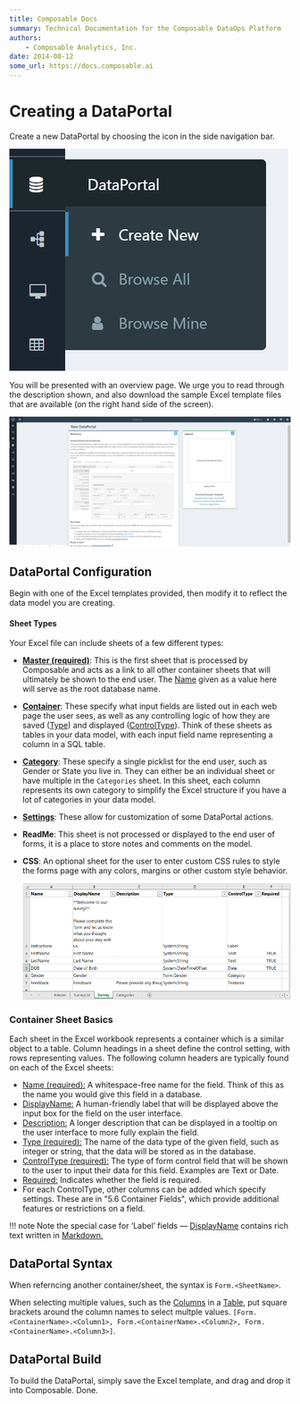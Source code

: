 ```yaml
---
title: Composable Docs
summary: Technical Documentation for the Composable DataOps Platform
authors:
    - Composable Analytics, Inc.
date: 2014-08-12
some_url: https://docs.composable.ai
---
```


# Creating a DataPortal

Create a new DataPortal by choosing the icon in the side navigation bar.

![Composable DataPortals menu](img/05.02.Img_1.png)

You will be presented with an overview page. We urge you to read through the description shown, and also download the sample Excel template files that are available (on the right hand side of the screen).

![Composable DataPortals overview](img/05.02.Img_2.png)

## DataPortal Configuration

Begin with one of the Excel templates provided, then modify it to reflect the data model you are creating.

#### Sheet Types

Your Excel file can include sheets of a few different types:

- [**Master (required)**](./03.MasterSheet.md): This is the first sheet that is processed by Composable and acts as a link to all other container sheets that will ultimately be shown to the end user. The [Name](06.Setting-Details/Name.md) given as a value here will serve as the root database name.

- [**Container**](./04.ContainerSheet.md): These specify what input fields are listed out in each web page the user sees, as well as any controlling logic of how they are saved ([Type](./06.Setting-Details/Type.md)) and displayed ([ControlType](./06.Setting-Details/ControlType.md)).  Think of these sheets as tables in your data model, with each input field name representing a column in a SQL table.

- [**Category**](05.Categories.md): These specify a single picklist for the end user, such as Gender or State you live in. They can either be an individual sheet or have multiple in the `Categories` sheet. In this sheet, each column represents its own category to simplify the Excel structure if you have a lot of categories in your data model.

- [**Settings**](./06.SettingSheet.md): These allow for customization of some DataPortal actions.

- **ReadMe**: This sheet is not processed or displayed to the end user of forms, it is a place to store notes and comments on the model.

- **CSS**:  An optional sheet for the user to enter custom CSS rules to style the forms page with any colors, margins or other custom style behavior.

  ![Composable DataPortals Excel](img/05.02.Img_3.png)

### Container Sheet Basics

Each sheet in the Excel workbook represents a container which is a similar object to a table. Column headings in a sheet define the control setting, with rows representing values. The following column headers are typically found on each of the Excel sheets:

- [Name (required):](06.Setting-Details/Name.md) A whitespace-free name for the field. Think of this as the name you would give this field in a database.
- [DisplayName:](06.Setting-Details/DisplayName.md) A human-friendly label that will be displayed above the input box for the field on the user interface.
- [Description:](06.Setting-Details/Description.md) A longer description that can be displayed in a tooltip on the user interface to more fully explain the field.
- [Type (required):](06.Setting-Details/Type.md) The name of the data type of the given field, such as integer or string, that the data will be stored as in the database.
- [ControlType (required):](06.Setting-Details/ControlType.md) The type of form control field that will be shown to the user to input their data for this field. Examples are Text or Date.
- [Required:](06.Setting-Details/Required.md) Indicates whether the field is required.
- For each ControlType, other columns can be added which specify settings. These are in "5.6 Container Fields", which provide additional features or restrictions on a field.

!!! note
    Note the special case for ‘Label’ fields — [DisplayName](./06.Setting-Details/DisplayName.md) contains rich text written in [Markdown.](https://daringfireball.net/projects/markdown/)

## DataPortal Syntax

When referncing another container/sheet, the syntax is `Form.<SheetName>`.

When selecting multiple values, such as the [Columns](./06.Setting-Details/Columns.md) in a [Table](05.Control-Details/Table.md), put square brackets around the column names to select multple values. `[Form.<ContainerName>.<Column1>, Form.<ContainerName>.<Column2>, Form.<ContainerName>.<Column3>]`.

## DataPortal Build

To build the DataPortal, simply save the Excel template, and drag and drop it into Composable. Done.
